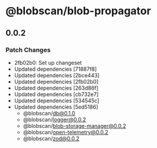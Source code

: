 # @blobscan/blob-propagator

## 0.0.2

### Patch Changes

- 2fb02b0: Set up changeset
- Updated dependencies [71887f8]
- Updated dependencies [2bce443]
- Updated dependencies [2fb02b0]
- Updated dependencies [263d86f]
- Updated dependencies [cb732e7]
- Updated dependencies [534545c]
- Updated dependencies [5ed5186]
  - @blobscan/db@0.1.0
  - @blobscan/logger@0.0.2
  - @blobscan/blob-storage-manager@0.0.2
  - @blobscan/open-telemetry@0.0.2
  - @blobscan/zod@0.0.2
